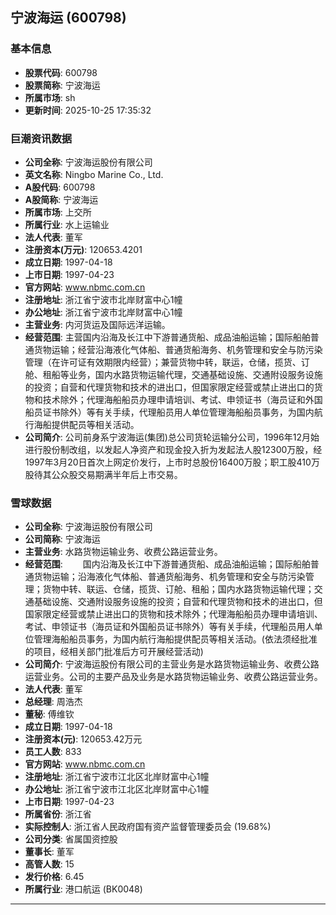 ## 宁波海运 (600798)

### 基本信息

- **股票代码**: 600798
- **股票简称**: 宁波海运
- **所属市场**: sh
- **更新时间**: 2025-10-25 17:35:32

### 巨潮资讯数据

- **公司全称**: 宁波海运股份有限公司
- **英文名称**: Ningbo Marine Co., Ltd.
- **A股代码**: 600798
- **A股简称**: 宁波海运
- **所属市场**: 上交所
- **所属行业**: 水上运输业
- **法人代表**: 董军
- **注册资本(万元)**: 120653.4201
- **成立日期**: 1997-04-18
- **上市日期**: 1997-04-23
- **官方网站**: www.nbmc.com.cn
- **注册地址**: 浙江省宁波市北岸财富中心1幢
- **办公地址**: 浙江省宁波市北岸财富中心1幢
- **主营业务**: 内河货运及国际远洋运输。
- **经营范围**: 主营国内沿海及长江中下游普通货船、成品油船运输；国际船舶普通货物运输；经营沿海液化气体船、普通货船海务、机务管理和安全与防污染管理（在许可证有效期限内经营）；兼营货物中转，联运，仓储，揽货、订舱、租船等业务，国内水路货物运输代理，交通基础设施、交通附设服务设施的投资；自营和代理货物和技术的进出口，但国家限定经营或禁止进出口的货物和技术除外；代理海船船员办理申请培训、考试、申领证书（海员证和外国船员证书除外）等有关手续，代理船员用人单位管理海船船员事务，为国内航行海船提供配员等相关活动。
- **公司简介**: 公司前身系宁波海运(集团)总公司货轮运输分公司，1996年12月始进行股份制改组，以发起人净资产和现金投入折为发起法人股12300万股，经1997年3月20日首次上网定价发行，上市时总股份16400万股；职工股410万股待其公众股交易期满半年后上市交易。

### 雪球数据

- **公司全称**: 宁波海运股份有限公司
- **公司简称**: 宁波海运
- **主营业务**: 水路货物运输业务、收费公路运营业务。
- **经营范围**: 　　国内沿海及长江中下游普通货船、成品油船运输；国际船舶普通货物运输；沿海液化气体船、普通货船海务、机务管理和安全与防污染管理；货物中转、联运、仓储，揽货、订舱、租船；国内水路货物运输代理；交通基础设施、交通附设服务设施的投资；自营和代理货物和技术的进出口，但国家限定经营或禁止进出口的货物和技术除外；代理海船船员办理申请培训、考试、申领证书（海员证和外国船员证书除外）等有关手续，代理船员用人单位管理海船船员事务，为国内航行海船提供配员等相关活动。(依法须经批准的项目，经相关部门批准后方可开展经营活动)
- **公司简介**: 宁波海运股份有限公司的主营业务是水路货物运输业务、收费公路运营业务。公司的主要产品及业务是水路货物运输业务、收费公路运营业务。
- **法人代表**: 董军
- **总经理**: 周浩杰
- **董秘**: 傅维钦
- **成立日期**: 1997-04-18
- **注册资本(元)**: 120653.42万元
- **员工人数**: 833
- **官方网站**: www.nbmc.com.cn
- **注册地址**: 浙江省宁波市江北区北岸财富中心1幢
- **办公地址**: 浙江省宁波市江北区北岸财富中心1幢
- **上市日期**: 1997-04-23
- **所属省份**: 浙江省
- **实际控制人**: 浙江省人民政府国有资产监督管理委员会 (19.68%)
- **公司分类**: 省属国资控股
- **董事长**: 董军
- **高管人数**: 15
- **发行价格**: 6.45
- **所属行业**: 港口航运 (BK0048)

---